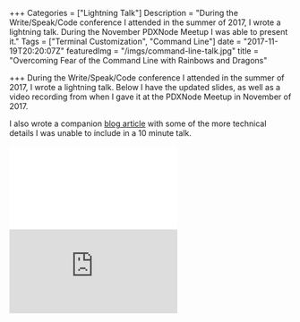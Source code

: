 +++
Categories = ["Lightning Talk"]
Description = "During the Write/Speak/Code conference I attended in the summer of 2017, I wrote a lightning talk. During the November PDXNode Meetup I was able to present it."
Tags = ["Terminal Customization", "Command Line"]
date = "2017-11-19T20:20:07Z"
featuredImg = "/imgs/command-line-talk.jpg"
title = "Overcoming Fear of the Command Line with Rainbows and Dragons"

+++
During the Write/Speak/Code conference I attended in the summer of 2017, I wrote a lightning talk. Below I have the updated slides, as well as a video recording from when I gave it at the PDXNode Meetup in November of 2017. 

I also wrote a companion [blog article](http://www.michellejl.com/writing/2017-08-28-command-line-lightning-talk/) with some of the more technical details I was unable to include in a 10 minute talk.

<iframe class="talk-slides" src="//slides.com/michellejl/command-line-customization/embed" scrolling="no" frameborder="0" webkitallowfullscreen mozallowfullscreen allowfullscreen></iframe>

<iframe class="talk-video" src="https://www.youtube.com/embed/17sNJHeIyr4" frameborder="0" allow="autoplay; encrypted-media" allowfullscreen></iframe>